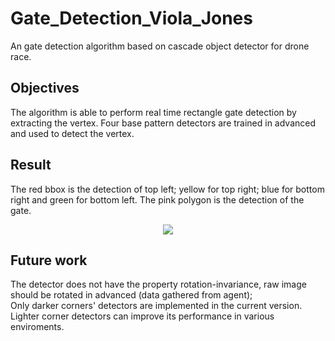 # Gate_Detection_Viola_Jones
An gate detection algorithm based on cascade object detector for drone race.  

## Objectives
The algorithm is able to perform real time rectangle gate detection by extracting the vertex. Four base pattern detectors are trained in advanced and used to detect the vertex.  

## Result
The red bbox is the detection of top left; yellow for top right; blue for bottom right and green for bottom left. The pink polygon is the detection of the gate.  

<div align=center><img src="https://github.com/0Jiahao/Gate_Detection_Viola_Jones/blob/master/result/result.gif"/></div>  

## Future work
The detector does not have the property rotation-invariance, raw image should be rotated in advanced (data gathered from agent);  
Only darker corners' detectors are implemented in the current version. Lighter corner detectors can improve its performance in various enviroments.
